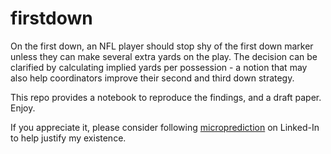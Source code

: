 # firstdown

On the first down, an NFL player should stop shy of the first down marker unless they can make several extra yards on the play. The decision can be clarified by calculating implied yards per possession - a notion that may also help coordinators improve their second and third down strategy. 

This repo provides a notebook to reproduce the findings, and a draft paper. Enjoy.  

If you appreciate it, please consider following [microprediction](https://www.linkedin.com/company/65109690) on Linked-In to help justify my existence. 

